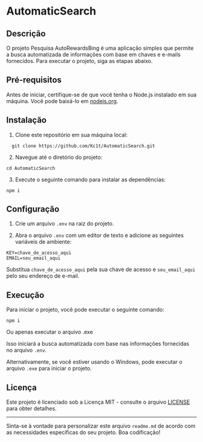 # AutomaticSearch

## Descrição
O projeto Pesquisa AutoRewardsBing é uma aplicação simples que permite a busca automatizada de informações com base em chaves e e-mails fornecidos. Para executar o projeto, siga as etapas abaixo.

## Pré-requisitos
Antes de iniciar, certifique-se de que você tenha o Node.js instalado em sua máquina. Você pode baixá-lo em [nodejs.org](https://nodejs.org/).

## Instalação
1. Clone este repositório em sua máquina local:
```
  git clone https://github.com/Kc1t/AutomaticSearch.git
```
2. Navegue até o diretório do projeto:
```
cd AutomaticSearch
```
3. Execute o seguinte comando para instalar as dependências:
```
npm i
```
## Configuração
1. Crie um arquivo `.env` na raiz do projeto.

2. Abra o arquivo `.env` com um editor de texto e adicione as seguintes variáveis de ambiente:
```
KEY=chave_de_acesso_aqui
EMAIL=seu_email_aqui
```

Substitua `chave_de_acesso_aqui` pela sua chave de acesso e `seu_email_aqui` pelo seu endereço de e-mail.

## Execução
Para iniciar o projeto, você pode executar o seguinte comando:
```
npm i
```
Ou apenas executar o arquivo .exe

Isso iniciará a busca automatizada com base nas informações fornecidas no arquivo `.env`.

Alternativamente, se você estiver usando o Windows, pode executar o arquivo `.exe` para iniciar o projeto.

## Licença
Este projeto é licenciado sob a Licença MIT - consulte o arquivo [LICENSE](LICENSE) para obter detalhes.

---

Sinta-se à vontade para personalizar este arquivo `readme.md` de acordo com as necessidades específicas do seu projeto. Boa codificação!


